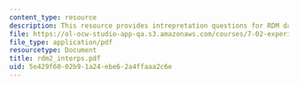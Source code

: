 ```yaml
---
content_type: resource
description: This resource provides intrepretation questions for RDM day 2.
file: https://ol-ocw-studio-app-qa.s3.amazonaws.com/courses/7-02-experimental-biology-communication-spring-2005/5e429f6002b91a24ebe62a4ffaaa2c6e_rdm2_interps.pdf
file_type: application/pdf
resourcetype: Document
title: rdm2_interps.pdf
uid: 5e429f60-02b9-1a24-ebe6-2a4ffaaa2c6e
---
```

